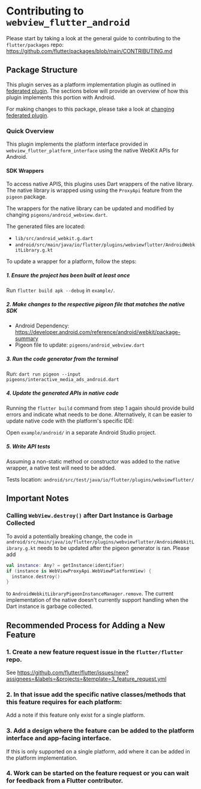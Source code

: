 # Contributing to `webview_flutter_android`

Please start by taking a look at the general guide to contributing to the `flutter/packages` repo:
https://github.com/flutter/packages/blob/main/CONTRIBUTING.md

## Package Structure

This plugin serves as a platform implementation plugin as outlined in [federated plugin](https://docs.flutter.dev/packages-and-plugins/developing-packages#federated-plugins). 
The sections below will provide an overview of how this plugin implements this portion with Android.

For making changes to this package, please take a look at [changing federated plugin](https://github.com/flutter/flutter/blob/master/docs/ecosystem/contributing/README.md#changing-federated-plugins).

### Quick Overview

This plugin implements the platform interface provided in `webview_flutter_platform_interface` using
the native WebKit APIs for Android.

#### SDK Wrappers

To access native APIS, this plugins uses Dart wrappers of the native library. The native library is
wrapped using using the `ProxyApi` feature from the `pigeon` package.

The wrappers for the native library can be updated and modified by changing `pigeons/android_webview.dart`.

The generated files are located:
* `lib/src/android_webkit.g.dart`
* `android/src/main/java/io/flutter/plugins/webviewflutter/AndroidWebkitLibrary.g.kt`

To update a wrapper for a platform, follow the steps:

##### 1. Ensure the project has been built at least once

Run `flutter build apk --debug` in `example/`.

##### 2. Make changes to the respective pigeon file that matches the native SDK

* Android Dependency: https://developer.android.com/reference/android/webkit/package-summary
* Pigeon file to update: `pigeons/android_webview.dart`

##### 3. Run the code generator from the terminal

Run: `dart run pigeon --input pigeons/interactive_media_ads_android.dart`

##### 4. Update the generated APIs in native code

Running the `flutter build` command from step 1 again should provide build errors and indicate what
needs to be done. Alternatively, it can be easier to update native code with the platform's specific
IDE:

Open `example/android/` in a separate Android Studio project.

##### 5. Write API tests

Assuming a non-static method or constructor was added to the native wrapper, a native test will need
to be added.

Tests location: `android/src/test/java/io/flutter/plugins/webviewflutter/`

## Important Notes

### Calling `WebView.destroy()` after Dart Instance is Garbage Collected

To avoid a potentially breaking change, the code in `android/src/main/java/io/flutter/plugins/webviewflutter/AndroidWebkitLibrary.g.kt`
needs to be updated after the pigeon generator is ran. Please add

```kotlin
val instance: Any? = getInstance(identifier)
if (instance is WebViewProxyApi.WebViewPlatformView) {
  instance.destroy()
}
```

to `AndroidWebkitLibraryPigeonInstanceManager.remove`. The current implementation of the native
doesn't currently support handling when the Dart instance is garbage collected.

## Recommended Process for Adding a New Feature

### 1. Create a new feature request issue in the `flutter/flutter` repo.

See https://github.com/flutter/flutter/issues/new?assignees=&labels=&projects=&template=3_feature_request.yml

### 2. In that issue add the specific native classes/methods that this feature requires for each platform:

Add a note if this feature only exist for a single platform.

### 3. Add a design where the feature can be added to the platform interface and app-facing interface.

If this is only supported on a single platform, add where it can be added in the platform
implementation.

### 4. Work can be started on the feature request or you can wait for feedback from a Flutter contributor.

[IMA SDKs]: https://developers.google.com/interactive-media-ads
